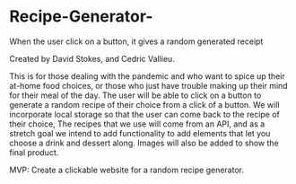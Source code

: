 # Recipe-Generator-

When the user click on a button, it gives a random generated receipt

Created by David Stokes, and Cedric Vallieu.

This is for those dealing with the pandemic and who want to spice up their at-home food choices, or those who just have trouble making up their mind for their meal of the day. The user will be able to click on a button to generate a random recipe of their choice from a click of a button. We will incorporate local storage so that the user can come back to the recipe of their choice, The recipes that we use will come from an API, and as a stretch goal we intend to add functionality to add elements that let you choose a drink and dessert along. Images will also be added to show the final product.

MVP: Create a clickable website for a random recipe generator.